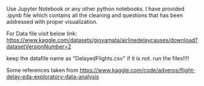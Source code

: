 Use Jupyter Notebook or any other python notebooks.
I have provided .ipynb file which contains all the cleaning and questions that has been addressed with proper visualization.

For Data file visit below link:
https://www.kaggle.com/datasets/giovamata/airlinedelaycauses/download?datasetVersionNumber=2

keep the datafile name as "DelayedFlights.csv" if it is not.
run the files!!!!

Some references taken from https://www.kaggle.com/code/adveros/flight-delay-eda-exploratory-data-analysis
